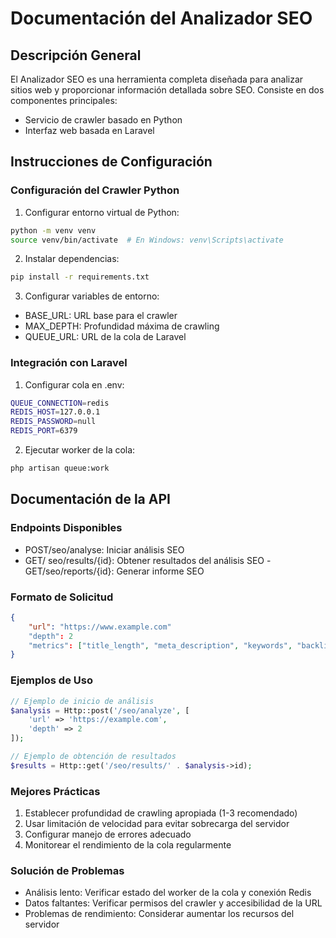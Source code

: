 # Documentación del Analizador SEO

## Descripción General
El Analizador SEO es una herramienta completa diseñada para analizar sitios web y proporcionar información detallada sobre SEO. Consiste en dos componentes principales:
- Servicio de crawler basado en Python
- Interfaz web basada en Laravel

## Instrucciones de Configuración

### Configuración del Crawler Python
1. Configurar entorno virtual de Python:
```bash
python -m venv venv
source venv/bin/activate  # En Windows: venv\Scripts\activate
```

2. Instalar dependencias:
```bash
pip install -r requirements.txt
```

3. Configurar variables de entorno:

- BASE_URL: URL base para el crawler
- MAX_DEPTH: Profundidad máxima de crawling
- QUEUE_URL: URL de la cola de Laravel

### Integración con Laravel
1. Configurar cola en .env:
```bash
QUEUE_CONNECTION=redis
REDIS_HOST=127.0.0.1
REDIS_PASSWORD=null
REDIS_PORT=6379
```

2. Ejecutar worker de la cola:
```bash
php artisan queue:work
```

## Documentación de la API
### Endpoints Disponibles

- POST/seo/analyse: Iniciar análisis SEO
- GET/ seo/results/{id}: Obtener resultados del análisis SEO
-GET/seo/reports/{id}: Generar informe SEO

### Formato de Solicitud

```json
{
    "url": "https://www.example.com"
    "depth": 2
    "metrics": ["title_length", "meta_description", "keywords", "backlinks"]
}
```

### Ejemplos de Uso

```php
// Ejemplo de inicio de análisis
$analysis = Http::post('/seo/analyze', [
    'url' => 'https://example.com',
    'depth' => 2
]);

// Ejemplo de obtención de resultados
$results = Http::get('/seo/results/' . $analysis->id);
```

### Mejores Prácticas
1. Establecer profundidad de crawling apropiada (1-3 recomendado)
2. Usar limitación de velocidad para evitar sobrecarga del servidor
3. Configurar manejo de errores adecuado
4. Monitorear el rendimiento de la cola regularmente

### Solución de Problemas
- Análisis lento: Verificar estado del worker de la cola y conexión Redis
- Datos faltantes: Verificar permisos del crawler y accesibilidad de la URL
- Problemas de rendimiento: Considerar aumentar los recursos del servidor
